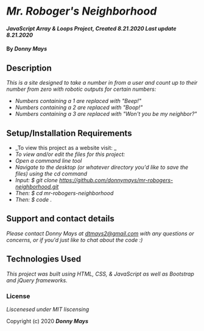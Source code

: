 # _Mr. Roboger's Neighborhood_

#### _JavaScript Array & Loops Project, Created 8.21.2020 Last update 8.21.2020_

#### By _**Donny Mays**_

## Description

_This is a site designed to take a number in from a user and count up to their number from zero with robotic outputs for certain numbers:_

* _Numbers containing a 1 are replaced with "Beep!"_
* _Numbers containing a 2 are replaced with "Boop!"_
* _Numbers containing a 3 are replaced with "Won't you be my neighbor?"_

## Setup/Installation Requirements

* _To view this project as a website visit: _
* _To view and/or edit the files for this project:_
* _Open a command line tool_
* _Navigate to the desktop (or whatever directory you'd like to save the files) using the cd command_
* _Input: $ git clone https://github.com/donnymays/mr-robogers-neighborhood.git_
* _Then: $ cd mr-robogers-neighborhood_
* _Then: $ code ._


## Support and contact details

_Please contact Donny Mays at dtmays2@gmail.com with any questions or concerns, or if you'd just like to chat about the code :)_

## Technologies Used

_This project was built using HTML, CSS, & JavaScript as well as Bootstrap and jQuery frameworks._

### License

*Liscenesed under MIT liscensing*

Copyright (c) 2020 **_Donny Mays_**